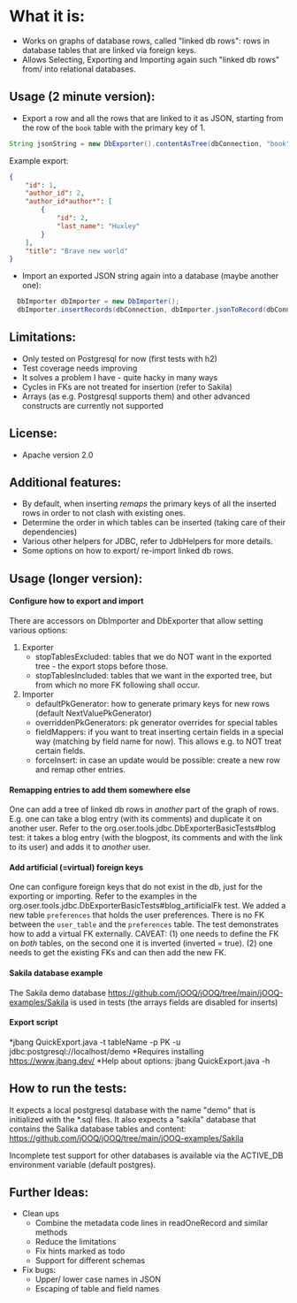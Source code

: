 What it is:
===========
* Works on graphs of database rows, called "linked db rows": rows in database tables that are linked via foreign keys. 
* Allows Selecting, Exporting and Importing again such "linked db rows" from/ into relational databases.

Usage (2 minute version):
--------------------------
* Export a row and all the rows that are linked to it as JSON, starting from the row of the `book` 
table with the primary key of 1.
 ```Java
String jsonString = new DbExporter().contentAsTree(dbConnection, "book", "1").asJson();
```

Example export:
```JSON
{
	"id": 1,
	"author_id": 2,
	"author_id*author*": [
		{
			"id": 2,
			"last_name": "Huxley"
		}
	],
	"title": "Brave new world"
}
```

* Import an exported JSON string again into a database (maybe another one):
```Java
  DbImporter dbImporter = new DbImporter();
  dbImporter.insertRecords(dbConnection, dbImporter.jsonToRecord(dbConnection, "book", jsonString));
```

Limitations:
------------
* Only tested on Postgresql for now (first tests with h2)
* Test coverage needs improving
* It solves a problem I have - quite hacky in many ways
* Cycles in FKs are not treated for insertion (refer to Sakila)
* Arrays (as e.g. Postgresql supports them) and other advanced constructs are currently not supported

License:
---------
* Apache version 2.0

Additional features:
---------------------
* By default, when inserting *remaps* the primary keys of all the inserted rows in order to not clash with existing ones.
* Determine the order in which tables can be inserted (taking care of their dependencies)
* Various other helpers for JDBC, refer to JdbHelpers for more details.
* Some options on how to export/ re-import linked db rows.

Usage (longer version):
-----------------------
#### Configure how to export and import
There are accessors on DbImporter and DbExporter that allow setting various options:
1. Exporter
    * stopTablesExcluded: tables that we do NOT want in the exported tree - the export stops before those.
    * stopTablesIncluded: tables that we want in the exported tree, but from which no more FK following shall occur.
2. Importer
    * defaultPkGenerator:  how to generate primary keys for new rows (default NextValuePkGenerator)
    * overriddenPkGenerators: pk generator overrides for special tables
    * fieldMappers: if you want to treat inserting certain fields in a special way (matching by field name for now). This allows e.g. to NOT treat certain fields.
    * forceInsert: in case an update would be possible: create a new row and remap other entries.    
#### Remapping entries to add them somewhere else
One can add a tree of linked db rows in *another* part of the graph of rows. E.g. one can take a blog entry (with its comments) and 
duplicate it on another user. Refer to the org.oser.tools.jdbc.DbExporterBasicTests#blog test: it takes a blog entry 
(with the blogpost, its comments and with the link to its user) and adds it to *another* user.   
#### Add artificial (=virtual) foreign keys
One can configure foreign keys that do not exist in the db, just for the exporting or importing. Refer to the examples
in the  org.oser.tools.jdbc.DbExporterBasicTests#blog_artificialFk test. We added a new table `preferences` that holds the
user preferences. There is no FK between the `user_table` and the `preferences` table. The test demonstrates how to add a virtual FK externally.
CAVEAT: (1) one needs to define the FK on *both* tables, on the second one it is inverted (inverted = true). (2) one needs to get the existing FKs and can then add the new FK. 
#### Sakila database example
The Sakila demo database https://github.com/jOOQ/jOOQ/tree/main/jOOQ-examples/Sakila is used in tests (the arrays fields are disabled for inserts)
#### Export script
*jbang QuickExport.java -t tableName -p PK -u jdbc:postgresql://localhost/demo
*Requires installing https://www.jbang.dev/
*Help about options:  jbang QuickExport.java -h

How to run the tests:
---------------------
It expects a local postgresql database with the name "demo" that is initialized with the *.sql files.
It also expects a "sakila" database that contains the Salika database tables and content: https://github.com/jOOQ/jOOQ/tree/main/jOOQ-examples/Sakila

Incomplete test support for other databases is available via the ACTIVE_DB environment variable (default postgres). 

Further Ideas:
--------------
* Clean ups
    - Combine the metadata code lines in readOneRecord and similar methods
    - Reduce the limitations
    - Fix hints marked as todo
    - Support for different schemas
* Fix bugs:
    - Upper/ lower case names in JSON
    - Escaping of table and field names
